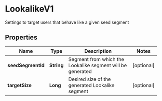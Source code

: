 

# LookalikeV1

Settings to target users that behave like a given seed segment

## Properties

Name | Type | Description | Notes
------------ | ------------- | ------------- | -------------
**seedSegmentId** | **String** | Segment from which the Lookalike segment will be generated |  [optional]
**targetSize** | **Long** | Desired size of the generated Lookalike segment |  [optional]



